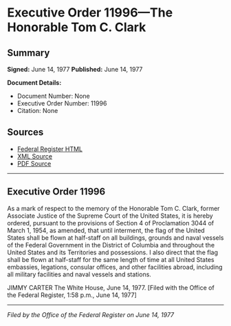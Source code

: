 # Executive Order 11996—The Honorable Tom C. Clark

## Summary

**Signed:** June 14, 1977
**Published:** June 14, 1977

**Document Details:**
- Document Number: None
- Executive Order Number: 11996
- Citation: None

## Sources
- [Federal Register HTML](https://www.presidency.ucsb.edu/documents/executive-order-11996-the-honorable-tom-c-clark)
- [XML Source](None)
- [PDF Source](None)

---

## Executive Order 11996

As a mark of respect to the memory of the Honorable Tom C. Clark, former Associate Justice of the Supreme Court of the United States, it is hereby ordered, pursuant to the provisions of Section 4 of Proclamation 3044 of March 1, 1954, as amended, that until interment, the flag of the United States shall be flown at half-staff on all buildings, grounds and naval vessels of the Federal Government in the District of Columbia and throughout the United States and its Territories and possessions. I also direct that the flag shall be flown at half-staff for the same length of time at all United States embassies, legations, consular offices, and other facilities abroad, including all military facilities and naval vessels and stations.

JIMMY CARTER
The White House,
June 14, 1977.
[Filed with the Office of the Federal Register, 1:58 p.m., June 14, 1977]

---

*Filed by the Office of the Federal Register on June 14, 1977*
